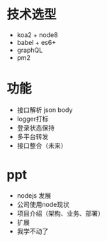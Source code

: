 # 技术选型
- koa2 + node8
- babel + es6+
- graphQL
- pm2

# 功能
- 接口解析 json body
- logger打标
- 登录状态保持
- 多平台转发
- 接口整合（未来）

# ppt
- nodejs 发展
- 公司使用node现状
- 项目介绍（架构、业务、部署）
- 扩展
- 我学不动了